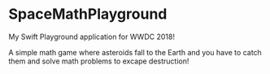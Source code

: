 # SpaceMathPlayground
My Swift Playground application for WWDC 2018! 

A simple math game where asteroids fall to the Earth and you have to catch them and solve math problems to excape destruction!
